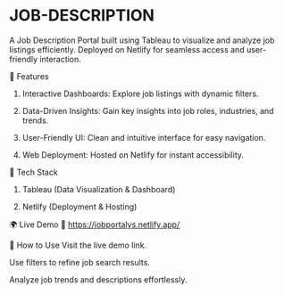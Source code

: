 # JOB-DESCRIPTION
A Job Description Portal built using Tableau to visualize and analyze job listings efficiently. Deployed on Netlify for seamless access and user-friendly interaction.

🔹 Features
1. Interactive Dashboards: Explore job listings with dynamic filters.

2. Data-Driven Insights: Gain key insights into job roles, industries, and trends.

3. User-Friendly UI: Clean and intuitive interface for easy navigation.

4. Web Deployment: Hosted on Netlify for instant accessibility.

🚀 Tech Stack
1. Tableau (Data Visualization & Dashboard)

2. Netlify (Deployment & Hosting)

🌍 Live Demo
🔗 https://jobportalys.netlify.app/ 

📌 How to Use
Visit the live demo link.

Use filters to refine job search results.

Analyze job trends and descriptions effortlessly.
